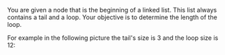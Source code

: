 You are given a node that is the beginning of a linked list. This list always contains a tail and a loop. Your objective is to determine the length of the loop.

For example in the following picture the tail's size is 3 and the loop size is 12:
